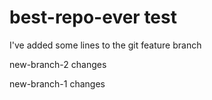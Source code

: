 # best-repo-ever test

I've added some lines to the git feature branch 


new-branch-2 changes

new-branch-1 changes

